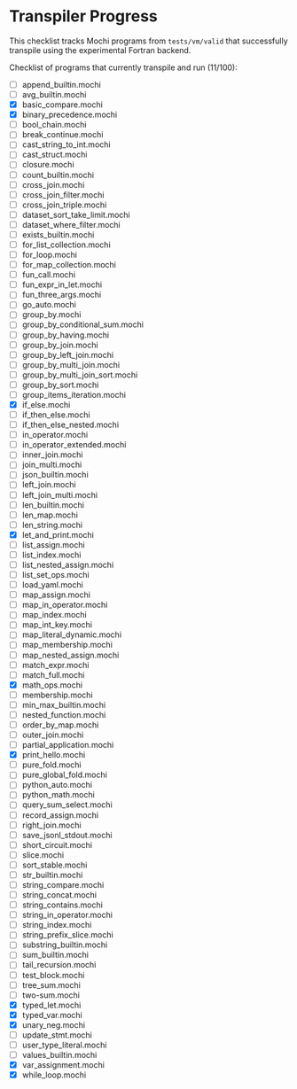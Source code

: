 # Transpiler Progress

This checklist tracks Mochi programs from `tests/vm/valid` that successfully transpile using the experimental Fortran backend.

Checklist of programs that currently transpile and run (11/100):

* [ ] append_builtin.mochi
* [ ] avg_builtin.mochi
* [x] basic_compare.mochi
* [x] binary_precedence.mochi
* [ ] bool_chain.mochi
* [ ] break_continue.mochi
* [ ] cast_string_to_int.mochi
* [ ] cast_struct.mochi
* [ ] closure.mochi
* [ ] count_builtin.mochi
* [ ] cross_join.mochi
* [ ] cross_join_filter.mochi
* [ ] cross_join_triple.mochi
* [ ] dataset_sort_take_limit.mochi
* [ ] dataset_where_filter.mochi
* [ ] exists_builtin.mochi
* [ ] for_list_collection.mochi
* [ ] for_loop.mochi
* [ ] for_map_collection.mochi
* [ ] fun_call.mochi
* [ ] fun_expr_in_let.mochi
* [ ] fun_three_args.mochi
* [ ] go_auto.mochi
* [ ] group_by.mochi
* [ ] group_by_conditional_sum.mochi
* [ ] group_by_having.mochi
* [ ] group_by_join.mochi
* [ ] group_by_left_join.mochi
* [ ] group_by_multi_join.mochi
* [ ] group_by_multi_join_sort.mochi
* [ ] group_by_sort.mochi
* [ ] group_items_iteration.mochi
* [x] if_else.mochi
* [ ] if_then_else.mochi
* [ ] if_then_else_nested.mochi
* [ ] in_operator.mochi
* [ ] in_operator_extended.mochi
* [ ] inner_join.mochi
* [ ] join_multi.mochi
* [ ] json_builtin.mochi
* [ ] left_join.mochi
* [ ] left_join_multi.mochi
* [ ] len_builtin.mochi
* [ ] len_map.mochi
* [ ] len_string.mochi
* [x] let_and_print.mochi
* [ ] list_assign.mochi
* [ ] list_index.mochi
* [ ] list_nested_assign.mochi
* [ ] list_set_ops.mochi
* [ ] load_yaml.mochi
* [ ] map_assign.mochi
* [ ] map_in_operator.mochi
* [ ] map_index.mochi
* [ ] map_int_key.mochi
* [ ] map_literal_dynamic.mochi
* [ ] map_membership.mochi
* [ ] map_nested_assign.mochi
* [ ] match_expr.mochi
* [ ] match_full.mochi
* [x] math_ops.mochi
* [ ] membership.mochi
* [ ] min_max_builtin.mochi
* [ ] nested_function.mochi
* [ ] order_by_map.mochi
* [ ] outer_join.mochi
* [ ] partial_application.mochi
* [x] print_hello.mochi
* [ ] pure_fold.mochi
* [ ] pure_global_fold.mochi
* [ ] python_auto.mochi
* [ ] python_math.mochi
* [ ] query_sum_select.mochi
* [ ] record_assign.mochi
* [ ] right_join.mochi
* [ ] save_jsonl_stdout.mochi
* [ ] short_circuit.mochi
* [ ] slice.mochi
* [ ] sort_stable.mochi
* [ ] str_builtin.mochi
* [ ] string_compare.mochi
* [ ] string_concat.mochi
* [ ] string_contains.mochi
* [ ] string_in_operator.mochi
* [ ] string_index.mochi
* [ ] string_prefix_slice.mochi
* [ ] substring_builtin.mochi
* [ ] sum_builtin.mochi
* [ ] tail_recursion.mochi
* [ ] test_block.mochi
* [ ] tree_sum.mochi
* [ ] two-sum.mochi
* [x] typed_let.mochi
* [x] typed_var.mochi
* [x] unary_neg.mochi
* [ ] update_stmt.mochi
* [ ] user_type_literal.mochi
* [ ] values_builtin.mochi
* [x] var_assignment.mochi
* [x] while_loop.mochi

